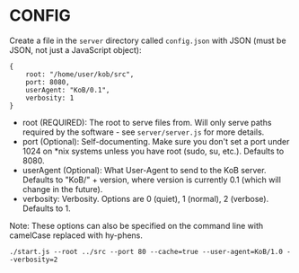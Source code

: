 # CONFIG #

Create a file in the `server` directory called `config.json` with JSON (must be JSON, not just a JavaScript object):

    {
        root: "/home/user/kob/src",
        port: 8080,
        userAgent: "KoB/0.1",
        verbosity: 1
    }
    
* root (REQUIRED): The root to serve files from. Will only serve paths required by the software - see `server/server.js` for more details.
* port (Optional): Self-documenting. Make sure you don't set a port under 1024 on *nix systems unless you have root (sudo, su, etc.). Defaults to 8080.
* userAgent (Optional): What User-Agent to send to the KoB server. Defaults to "KoB/" + version, where version is currently 0.1 (which will change in the future).
* verbosity: Verbosity. Options are 0 (quiet), 1 (normal), 2 (verbose). Defaults to 1.

Note: These options can also be specified on the command line with camelCase replaced with hy-phens.

    ./start.js --root ../src --port 80 --cache=true --user-agent=KoB/1.0 --verbosity=2

